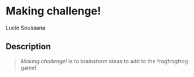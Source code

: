 # Making challenge!

Lucie Soussana


## Description


> *Making challenge!* is to brainstorm ideas to add to the frogfrogfrog game!